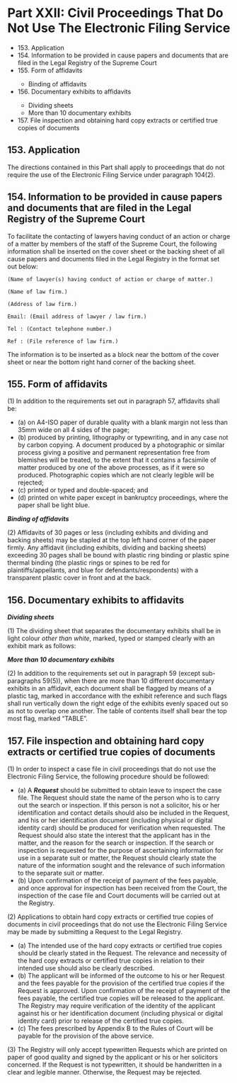 # Part XXII: Civil Proceedings That Do Not Use The Electronic Filing Service

<ul type="*">
	<li>153. Application</li>
	<li>154. Information to be provided in cause papers and documents that are filed in the Legal Registry of the Supreme Court</li>
	<li>155. Form of affidavits</li>
	<ul>
		<li>Binding of affidavits</li>
	</ul>
	<li>156. Documentary exhibits to affidavits</li>
	<ul>
		<li>Dividing sheets</li>
		<li>More than 10 documentary exhibits</li>
	</ul>
	<li>157. File inspection and obtaining hard copy extracts or certified true copies of documents</li>
</ul>

## 153. Application

The directions contained in this Part shall apply to proceedings that do not require the use of the Electronic Filing Service under paragraph 104(2).

## 154. Information to be provided in cause papers and documents that are filed in the Legal Registry of the Supreme Court

To facilitate the contacting of lawyers having conduct of an action or charge of a matter by members of the staff of the Supreme Court, the following information shall be inserted on the cover sheet or the backing sheet of all cause papers and documents filed in the Legal Registry in the format set out below:
```
(Name of lawyer(s) having conduct of action or charge of matter.)

(Name of law firm.)

(Address of law firm.)

Email: (Email address of lawyer / law firm.)

Tel : (Contact telephone number.)

Ref : (File reference of law firm.)
```

The information is to be inserted as a block near the bottom of the cover sheet or near the bottom right hand corner of the backing sheet.

## 155. Form of affidavits

(1) In addition to the requirements set out in paragraph 57, affidavits shall be:
<ul type="*">
	<li>(a) on A4-ISO paper of durable quality with a blank margin not less than 35mm wide on all 4 sides of the page;</li>
	<li>(b) produced by printing, lithography or typewriting, and in any case not by carbon copying. A document produced by a photographic or similar process giving a positive and permanent representation free from blemishes will be treated, to the extent that it contains a facsimile of matter produced by one of the above processes, as if it were so produced. Photographic copies which are not clearly legible will be rejected;</li>
	<li>(c) printed or typed and double-spaced; and</li>
	<li>(d) printed on white paper except in bankruptcy proceedings, where the paper shall be light blue.</li>
</ul>

***Binding of affidavits***

(2) Affidavits of 30 pages or less (including exhibits and dividing and backing sheets) may be stapled at the top left hand corner of the paper firmly. Any affidavit (including exhibits, dividing and backing sheets) exceeding 30 pages shall be bound with plastic ring binding or plastic spine thermal binding (the plastic rings or spines to be red for plaintiffs/appellants, and blue for defendants/respondents) with a transparent plastic cover in front and at the back.

## 156. Documentary exhibits to affidavits

***Dividing sheets***

(1) The dividing sheet that separates the documentary exhibits shall be in light colour *other than white*, marked, typed or stamped clearly with an exhibit mark as follows:

***More than 10 documentary exhibits***

(2) In addition to the requirements set out in paragraph 59 (except sub-paragraphs 59(5)), when there are more than 10 different documentary exhibits in an affidavit, each document shall be flagged by means of a plastic tag, marked in accordance with the exhibit reference and such flags shall run vertically down the right edge of the exhibits evenly spaced out so as not to overlap one another. The table of contents itself shall bear the top most flag, marked “TABLE”.

## 157. File inspection and obtaining hard copy extracts or certified true copies of documents

(1) In order to inspect a case file in civil proceedings that do not use the Electronic Filing Service, the following procedure should be followed:

<ul type="*">
	<li>(a) A <b><i>Request</i></b> should be submitted to obtain leave to inspect the case file. The Request should state the name of the person who is to carry out the search or inspection. If this person is not a solicitor, his or her identification and contact details should also be included in the Request, and his or her identification document (including physical or digital identity card) should be produced for verification when requested. The Request should also state the interest that the applicant has in the matter, and the reason for the search or inspection. If the search or inspection is requested for the purpose of ascertaining information for use in a separate suit or matter, the Request should clearly state the nature of the information sought and the relevance of such information to the separate suit or matter.</li>
	<li>(b) Upon confirmation of the receipt of payment of the fees payable, and once approval for inspection has been received from the Court, the inspection of the case file and Court documents will be carried out at the Registry.</li>
</ul>

(2) Applications to obtain hard copy extracts or certified true copies of documents in civil proceedings that do not use the Electronic Filing Service may be made by submitting a Request to the Legal Registry.

<ul type="*">
	<li>(a) The intended use of the hard copy extracts or certified true copies should be clearly stated in the Request. The relevance and necessity of the hard copy extracts or certified true copies in relation to their intended use should also be clearly described.</li>
	<li>(b) The applicant will be informed of the outcome to his or her Request and the fees payable for the provision of the certified true copies if the Request is approved. Upon confirmation of the receipt of payment of the fees payable, the certified true copies will be released to the applicant. The Registry may require verification of the identity of the applicant against his or her identification document (including physical or digital identity card) prior to release of the certified true copies.</li>
	<li>(c) The fees prescribed by Appendix B to the Rules of Court will be payable for the provision of the above service.</li>
</ul>

(3) The Registry will only accept typewritten Requests which are printed on paper of good quality and signed by the applicant or his or her solicitors concerned. If the Request is not typewritten, it should be handwritten in a clear and legible manner. Otherwise, the Request may be rejected.

